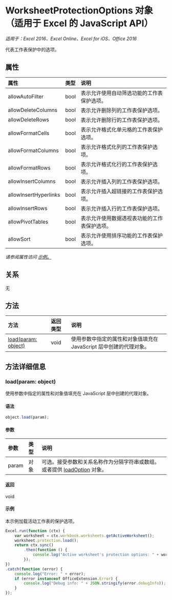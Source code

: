 # <a name="worksheetprotectionoptions-object-(javascript-api-for-excel)"></a>WorksheetProtectionOptions 对象（适用于 Excel 的 JavaScript API）

_适用于：Excel 2016、Excel Online、Excel for iOS、Office 2016_

代表工作表保护中的选项。

## <a name="properties"></a>属性

| 属性     | 类型   |说明
|:---------------|:--------|:----------|
|allowAutoFilter|bool|表示允许使用自动筛选功能的工作表保护选项。|
|allowDeleteColumns|bool|表示允许删除列的工作表保护选项。|
|allowDeleteRows|bool|表示允许删除行的工作表保护选项。|
|allowFormatCells|bool|表示允许格式化单元格的工作表保护选项。|
|allowFormatColumns|bool|表示允许格式化列的工作表保护选项。|
|allowFormatRows|bool|表示允许格式化行的工作表保护选项。|
|allowInsertColumns|bool|表示允许插入列的工作表保护选项。|
|allowInsertHyperlinks|bool|表示允许插入超链接的工作表保护选项。|
|allowInsertRows|bool|表示允许插入行的工作表保护选项。|
|allowPivotTables|bool|表示允许使用数据透视表功能的工作表保护选项。|
|allowSort|bool|表示允许使用排序功能的工作表保护选项。|

_请参阅属性访问 [示例。](#examples)_

## <a name="relationships"></a>关系
无


## <a name="methods"></a>方法

| 方法           | 返回类型    |说明|
|:---------------|:--------|:----------|
|[load(param: object)](#loadparam-object)|void|使用参数中指定的属性和对象值填充在 JavaScript 层中创建的代理对象。|

## <a name="method-details"></a>方法详细信息


### <a name="load(param:-object)"></a>load(param: object)
使用参数中指定的属性和对象值填充在 JavaScript 层中创建的代理对象。

#### <a name="syntax"></a>语法
```js
object.load(param);
```

#### <a name="parameters"></a>参数
| 参数    | 类型   |说明|
|:---------------|:--------|:----------|
|param|对象|可选。接受参数和关系名称作为分隔字符串或数组。或者提供 [loadOption](loadoption.md) 对象。|

#### <a name="returns"></a>返回
void

#### <a name="examples"></a>示例
本示例加载活动工作表的保护选项。
```js
Excel.run(function (ctx) {
    var worksheet = ctx.workbook.worksheets.getActiveWorksheet();
    worksheet.protection.load();            
    return ctx.sync()
        .then(function () {
            console.log("Active worksheet's protection options: " + worksheet.protection.options);
        });
})
.catch(function (error) {
    console.log("Error: " + error);
    if (error instanceof OfficeExtension.Error) {
        console.log("Debug info: " + JSON.stringify(error.debugInfo));
    }
});
```
